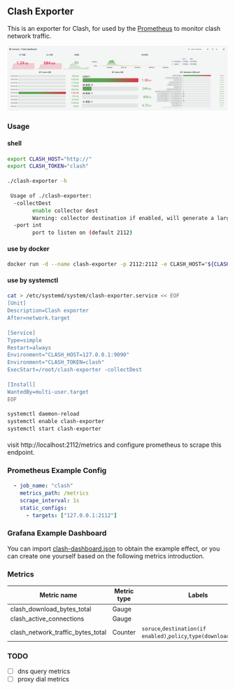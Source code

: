 ## Clash Exporter

This is an exporter for Clash, for used by the [Prometheus](https://prometheus.io/) to monitor clash network traffic.

![](./images/grafana.png)

### Usage

#### shell
```sh
export CLASH_HOST="http://"
export CLASH_TOKEN="clash"

./clash-exporter -h                                                                                                                                                                                                  (base)
 
 Usage of ./clash-exporter:
  -collectDest
        enable collector dest
        Warning: collector destination if enabled, will generate a large number of metrics, which may put a lot of pressure on Prometheus.
  -port int
        port to listen on (default 2112)
```

#### use by docker
```sh
docker run -d --name clash-exporter -p 2112:2112 -e CLASH_HOST="${CLASH_HOST}" -e CLASH_TOKEN="$CLASH_TOKEN" zxh326/clash-exporter:latest 
```

#### use by systemctl
```sh
cat > /etc/systemd/system/clash-exporter.service << EOF
[Unit]
Description=Clash exporter
After=network.target

[Service]
Type=simple
Restart=always
Environment="CLASH_HOST=127.0.0.1:9090"
Environment="CLASH_TOKEN=clash"
ExecStart=/root/clash-exporter -collectDest

[Install]
WantedBy=multi-user.target
EOF

systemctl daemon-reload
systemctl enable clash-exporter
systemctl start clash-exporter
```

####

visit http://localhost:2112/metrics and configure prometheus to scrape this endpoint.


### Prometheus Example Config
```yaml
  - job_name: "clash"
    metrics_path: /metrics
    scrape_interval: 1s
    static_configs:
      - targets: ["127.0.0.1:2112"]
```

### Grafana Example Dashboard

You can import [clash-dashboard.json](./grafana/dashboard.json) to obtain the example effect, or you can create one yourself based on the following metrics introduction.


### Metrics
| Metric name                       | Metric type | Labels                                                              |
|-----------------------------------|-------------|---------------------------------------------------------------------|
| clash_download_bytes_total        | Gauge       |                                                                     |
| clash_active_connections          | Gauge       |                                                                     |
| clash_network_traffic_bytes_total | Counter     | `soruce`,`destination(if enabled)`,`policy`,`type(download,upload)` |


### TODO
- [ ] dns query metrics
- [ ] proxy dial metrics